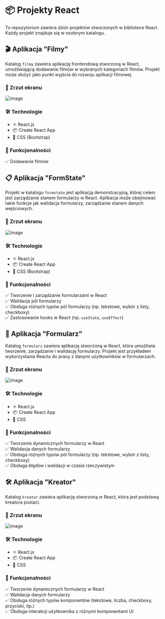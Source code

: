 # 📦 Projekty React

To repozytorium zawiera zbiór projektów stworzonych w bibliotece React. Każdy projekt znajduje się w osobnym katalogu.

## 🎬 Aplikacja "Filmy"

Katalog `filmy` zawiera aplikację frontendową stworzoną w React, umożliwiającą dodawanie filmów w wybranych kategoriach filmów. Projekt może służyć jako punkt wyjścia do rozwoju aplikacji filmowej.

### 📸 Zrzut ekranu

![image](https://github.com/user-attachments/assets/58711f73-177a-4fb0-b19b-6e71ef9d2604)

### 🛠️ Technologie

- ⚛️ React.js
- 📦 Create React App
- 🎨 CSS (Bootstrap)

### 🚀 Funkcjonalności

✅ Dodawanie filmów

## 📋 Aplikacja "FormState"

Projekt w katalogu `formstate` jest aplikacją demonstracyjną, której celem jest zarządzanie stanem formularzy w React. Aplikacja może obejmować takie funkcje jak walidacja formularzy, zarządzanie stanem danych wejściowych.

### 📸 Zrzut ekranu

![image](https://github.com/user-attachments/assets/072a2ffc-3cac-419c-bd8e-f8b530e3dd9e)

### 🛠️ Technologie

- ⚛️ React.js
- 📦 Create React App
- 🎨 CSS (Bootstrap)

### 🚀 Funkcjonalności

✅ Tworzenie i zarządzanie formularzami w React<br>
✅ Walidacja pól formularzy<br>
✅ Obsługa różnych typów pól formularzy (np. tekstowe, wybór z listy, checkboxy)<br>
✅ Zastosowanie hooks w React (np. `useState`, `useEffect`)

## 📝 Aplikacja "Formularz"

Katalog `formularz` zawiera aplikację stworzoną w React, która umożliwia tworzenie, zarządzanie i walidację formularzy. Projekt jest przykładem wykorzystania Reacta do pracy z danymi użytkowników w formularzach.

### 📸 Zrzut ekranu

![image](https://github.com/user-attachments/assets/dda94907-867d-4711-b5d1-2fdf0612ace5)

### 🛠️ Technologie

- ⚛️ React.js
- 📦 Create React App
- 🎨 CSS

### 🚀 Funkcjonalności

✅ Tworzenie dynamicznych formularzy w React<br>
✅ Walidacja danych formularzy<br>
✅ Obsługa różnych typów pól formularzy (np. tekstowe, wybór z listy, checkboxy)<br>
✅ Obsługa błędów i walidacji w czasie rzeczywistym

## 🛠️ Aplikacja "Kreator"

Katalog `kreator` zawiera aplikację stworzoną w React, która jest podstawą kreatora postaci.

### 📸 Zrzut ekranu

![image](https://github.com/user-attachments/assets/45724d80-65e9-4cc2-900c-8a5dce7f9d80)

### 🛠️ Technologie

- ⚛️ React.js
- 📦 Create React App
- 🎨 CSS

### 🚀 Funkcjonalności

✅ Tworzenie dynamicznych formularzy w React<br>
✅ Walidacja danych formularzy<br>
✅ Obsługa różnych typów komponentów (tekstowe, liczba, checkboxy, przyciski, itp.)<br>
✅ Obsługa interakcji użytkownika z różnymi komponentami UI

